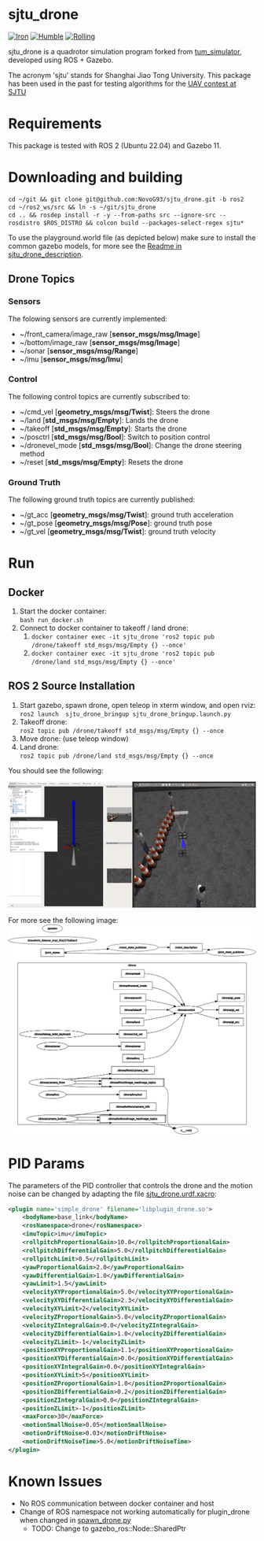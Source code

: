 # sjtu_drone

[![Iron](https://img.shields.io/endpoint?url=https://gist.githubusercontent.com/NovoG93/589e4b4dc8d92861e4b92defff6d56c0/raw/_iron_build.json)](https://github.com/NovoG93/sjtu_drone/actions/workflows/CI_CD.yml) [![Humble](https://img.shields.io/endpoint?url=https://gist.githubusercontent.com/NovoG93/589e4b4dc8d92861e4b92defff6d56c0/raw/_humble_build.json)](https://github.com/NovoG93/sjtu_drone/actions/workflows/CI_CD.yml) [![Rolling](https://img.shields.io/endpoint?url=https://gist.githubusercontent.com/NovoG93/589e4b4dc8d92861e4b92defff6d56c0/raw/_rolling_build.json)](https://github.com/NovoG93/sjtu_drone/actions/workflows/CI_CD.yml)

sjtu_drone is a quadrotor simulation program forked from [tum_simulator](http://wiki.ros.org/tum_simulator), developed using ROS + Gazebo.

The acronym 'sjtu' stands for Shanghai Jiao Tong University. This package has been used in the past for testing algorithms for the [UAV contest at SJTU](http://mediasoc.sjtu.edu.cn/wordpress)

# Requirements

This package is tested with ROS 2 (Ubuntu 22.04) and Gazebo 11.

# Downloading and building

```
cd ~/git && git clone git@github.com:NovoG93/sjtu_drone.git -b ros2
cd ~/ros2_ws/src && ln -s ~/git/sjtu_drone
cd .. && rosdep install -r -y --from-paths src --ignore-src --rosdistro $ROS_DISTRO && colcon build --packages-select-regex sjtu*
```

To use the playground.world file (as depicted below) make sure to install the common gazebo models, for more see the [Readme in sjtu_drone_description](./sjtu_drone_description/README.md).

## Drone Topics

### Sensors
The folowing sensors are currently implemented:
- ~/front_camera/image_raw [__sensor_msgs/msg/Image__]
- ~/bottom/image_raw [__sensor_msgs/msg/Image__]
- ~/sonar [__sensor_msgs/msg/Range__]
- ~/imu [__sensor_msgs/msg/Imu__]


### Control 
The following control topics are currently subscribed to:
- ~/cmd_vel [__geometry_msgs/msg/Twist__]: Steers the drone
- ~/land [__std_msgs/msg/Empty__]: Lands the drone
- ~/takeoff [__std_msgs/msg/Empty__]: Starts the drone
- ~/posctrl [__std_msgs/msg/Bool__]: Switch to position control
- ~/dronevel_mode [__std_msgs/msg/Bool__]: Change the drone steering method
- ~/reset [__std_msgs/msg/Empty__]: Resets the drone

### Ground Truth
The following ground truth topics are currently published:
- ~/gt_acc [__geometry_msgs/msg/Twist__]: ground truth acceleration
- ~/gt_pose [__geometry_msgs/msg/Pose__]: ground truth pose
- ~/gt_vel [__geometry_msgs/msg/Twist__]: ground truth velocity


# Run

## Docker

1. Start the docker container:   
`bash run_docker.sh`
2. Connect to docker container to takeoff / land drone:   
    1. `docker container exec -it sjtu_drone 'ros2 topic pub /drone/takeoff std_msgs/msg/Empty {} --once'`
    1. `docker container exec -it sjtu_drone 'ros2 topic pub /drone/land std_msgs/msg/Empty {} --once'`

## ROS 2 Source Installation

1. Start gazebo, spawn drone, open teleop in xterm window, and open rviz:   
`ros2 launch  sjtu_drone_bringup sjtu_drone_bringup.launch.py`
2. Takeoff drone:   
`ros2 topic pub /drone/takeoff std_msgs/msg/Empty {} --once`
3. Move drone: (use teleop window)
4. Land drone:   
`ros2 topic pub /drone/land std_msgs/msg/Empty {} --once`

You should see the following:

![Gazebo](imgs/overview.png)

For more see the following image:
![rosgraph](./imgs/rosgraph.png)


# PID Params

The parameters of the PID controller that controls the drone and the motion noise can be changed by adapting the file [sjtu_drone.urdf.xacro](sjtu_drone_description/urdf/sjtu_drone.urdf.xacro#L51-L80):

```xml
<plugin name='simple_drone' filename='libplugin_drone.so'>
    <bodyName>base_link</bodyName>
    <rosNamespace>drone</rosNamespace>
    <imuTopic>imu</imuTopic>
    <rollpitchProportionalGain>10.0</rollpitchProportionalGain>
    <rollpitchDifferentialGain>5.0</rollpitchDifferentialGain>
    <rollpitchLimit>0.5</rollpitchLimit>
    <yawProportionalGain>2.0</yawProportionalGain>
    <yawDifferentialGain>1.0</yawDifferentialGain>
    <yawLimit>1.5</yawLimit>
    <velocityXYProportionalGain>5.0</velocityXYProportionalGain>
    <velocityXYDifferentialGain>2.3</velocityXYDifferentialGain>
    <velocityXYLimit>2</velocityXYLimit>
    <velocityZProportionalGain>5.0</velocityZProportionalGain>
    <velocityZIntegralGain>0.0</velocityZIntegralGain>
    <velocityZDifferentialGain>1.0</velocityZDifferentialGain>
    <velocityZLimit>-1</velocityZLimit>
    <positionXYProportionalGain>1.1</positionXYProportionalGain>
    <positionXYDifferentialGain>0.0</positionXYDifferentialGain>
    <positionXYIntegralGain>0.0</positionXYIntegralGain>
    <positionXYLimit>5</positionXYLimit>
    <positionZProportionalGain>1.0</positionZProportionalGain>
    <positionZDifferentialGain>0.2</positionZDifferentialGain>
    <positionZIntegralGain>0.0</positionZIntegralGain>
    <positionZLimit>-1</positionZLimit>
    <maxForce>30</maxForce>
    <motionSmallNoise>0.05</motionSmallNoise>
    <motionDriftNoise>0.03</motionDriftNoise>
    <motionDriftNoiseTime>5.0</motionDriftNoiseTime>
</plugin>
```

# Known Issues
* No ROS communication between docker container and host
* Change of ROS namespace not working automatically for plugin_drone when changed in [spawn_drone.py](./sjtu_drone_bringup/sjtu_drone_bringup/spawn_drone.py)
    * TODO: Change to gazebo_ros::Node::SharedPtr